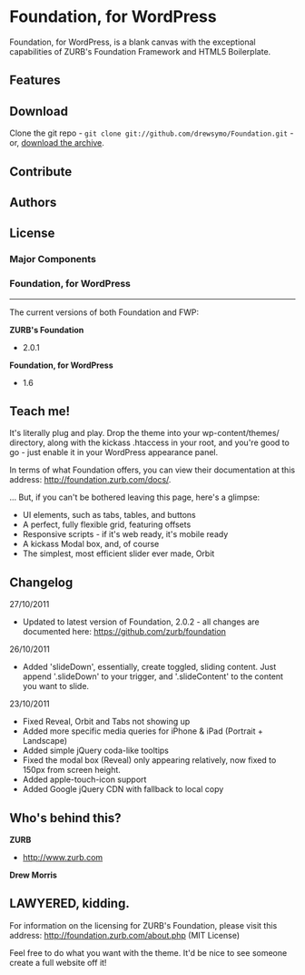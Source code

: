 # Foundation, for WordPress

Foundation, for WordPress, is a blank canvas with the exceptional capabilities of ZURB's Foundation Framework and HTML5 Boilerplate.

## Features

## Download

Clone the git repo - `git clone git://github.com/drewsymo/Foundation.git` - or, [download the archive](https://github.com/drewsymo/Foundation/zipball/master). 

## Contribute

## Authors

## License

### Major Components

### Foundation, for WordPress

-----

The current versions of both Foundation and FWP:

**ZURB's Foundation**

+ 2.0.1

**Foundation, for WordPress**

+ 1.6

Teach me!
-----

It's literally plug and play. Drop the theme into your wp-content/themes/ directory, along with the kickass .htaccess in your root, and you're good to go - just enable it in your WordPress appearance panel.

In terms of what Foundation offers, you can view their documentation at this address: http://foundation.zurb.com/docs/.

… But, if you can't be bothered leaving this page, here's a glimpse:

* UI elements, such as tabs, tables, and buttons
* A perfect, fully flexible grid, featuring offsets
* Responsive scripts - if it's web ready, it's mobile ready
* A kickass Modal box, and, of course
* The simplest, most efficient slider ever made, Orbit

Changelog
-----

27/10/2011

* Updated to latest version of Foundation, 2.0.2 - all changes are documented here: https://github.com/zurb/foundation

26/10/2011

* Added 'slideDown', essentially, create toggled, sliding content. Just append '.slideDown' to your trigger, and '.slideContent' to the content you want to slide.

23/10/2011

* Fixed Reveal, Orbit and Tabs not showing up
* Added more specific media queries for iPhone & iPad (Portrait + Landscape)
* Added simple jQuery coda-like tooltips
* Fixed the modal box (Reveal) only appearing relatively, now fixed to 150px from screen height.
* Added apple-touch-icon support
* Added Google jQuery CDN with fallback to local copy

Who's behind this?
-----

**ZURB**

+ http://www.zurb.com

**Drew Morris**

LAWYERED, kidding. 
-----

For information on the licensing for ZURB's Foundation, please visit this address: http://foundation.zurb.com/about.php (MIT License)

Feel free to do what you want with the theme. It'd be nice to see someone create a full website off it!



